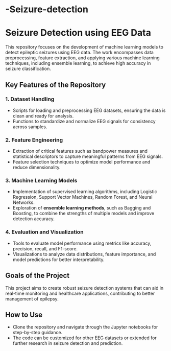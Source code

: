 # -Seizure-detection


# Seizure Detection using EEG Data

This repository focuses on the development of machine learning models to detect epileptic seizures using EEG data. The work encompasses data preprocessing, feature extraction, and applying various machine learning techniques, including ensemble learning, to achieve high accuracy in seizure classification.

## Key Features of the Repository

### 1. **Dataset Handling**
   - Scripts for loading and preprocessing EEG datasets, ensuring the data is clean and ready for analysis.
   - Functions to standardize and normalize EEG signals for consistency across samples.

### 2. **Feature Engineering**
   - Extraction of critical features such as bandpower measures and statistical descriptors to capture meaningful patterns from EEG signals.
   - Feature selection techniques to optimize model performance and reduce dimensionality.

### 3. **Machine Learning Models**
   - Implementation of supervised learning algorithms, including Logistic Regression, Support Vector Machines, Random Forest, and Neural Networks.
   - Exploration of **ensemble learning methods**, such as Bagging and Boosting, to combine the strengths of multiple models and improve detection accuracy.

### 4. **Evaluation and Visualization**
   - Tools to evaluate model performance using metrics like accuracy, precision, recall, and F1-score.
   - Visualizations to analyze data distributions, feature importance, and model predictions for better interpretability.

## Goals of the Project
This project aims to create robust seizure detection systems that can aid in real-time monitoring and healthcare applications, contributing to better management of epilepsy.

## How to Use
- Clone the repository and navigate through the Jupyter notebooks for step-by-step guidance.
- The code can be customized for other EEG datasets or extended for further research in seizure detection and prediction.

